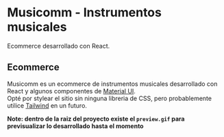 # Musicomm - Instrumentos musicales

Ecommerce desarrollado con React.
## Ecommerce 

Musicomm es un ecommerce de instrumentos musicales desarrollado con React y algunos componentes de <a href="https://www.npmjs.com/package/@mui/material" title="Material UI">Material UI</a>.\
Opté por stylear el sitio sin ninguna libreria de CSS, pero probablemente utilice <a href="https://www.npmjs.com/package/tailwindcss" title="Tailwind">Tailwind</a> en un futuro.

**Note: dentro de la raiz del proyecto existe el `preview.gif` para previsualizar lo desarrollado hasta el momento**
